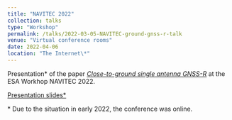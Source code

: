 ```yaml
---
title: "NAVITEC 2022"
collection: talks
type: "Workshop"
permalink: /talks/2022-03-05-NAVITEC-ground-gnss-r-talk
venue: "Virtual conference rooms"
date: 2022-04-06
location: "The Internet\*"
---
```


Presentation\* of the paper [*Close-to-ground single antenna GNSS-R*](/publication/2022-04-05-NAVITEC-ground-gnss-r) at the ESA Workhop NAVITEC 2022.

[Presentation slides\*](http://clubeigt.github.io/files/2022_NAVITEC_ground_gnss_r_presentation.pdf)

\* Due to the situation in early 2022, the conference was online.
